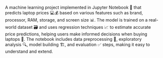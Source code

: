 A machine learning project implemented in Jupyter Notebook 📓 that predicts laptop prices 💻💰 based on various features such as brand, processor, RAM, storage, and screen size 📊. The model is trained on a real-world dataset 🗃️ and uses regression techniques 📈 to estimate accurate price predictions, helping users make informed decisions when buying laptops 🎯. The notebook includes data preprocessing 🧹, exploratory analysis 🔍, model building 🏗️, and evaluation ✅ steps, making it easy to understand and extend.
